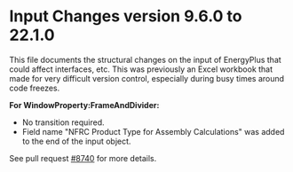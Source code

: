 Input Changes version 9.6.0 to 22.1.0
=============

This file documents the structural changes on the input of EnergyPlus that could affect interfaces, etc.
This was previously an Excel workbook that made for very difficult version control, especially during busy times around code freezes.

**For WindowProperty:FrameAndDivider:**

* No transition required. 
* Field name "NFRC Product Type for Assembly Calculations" was added to the end of the input object.

See pull request [#8740](https://github.com/NREL/EnergyPlus/pull/8740) for more details.
